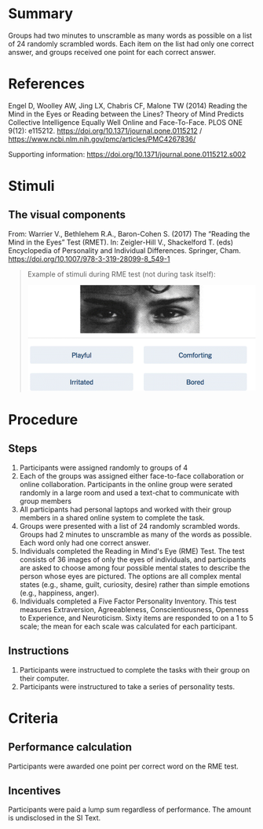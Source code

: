 # Summary
Groups had two minutes to unscramble as many words as possible on a list of 24 randomly scrambled words. Each item on the list had only one correct answer, and groups received one point for each correct answer.

# References
Engel D, Woolley AW, Jing LX, Chabris CF, Malone TW (2014) Reading the Mind in the Eyes or Reading between the Lines? Theory of Mind Predicts Collective Intelligence Equally Well Online and Face-To-Face. PLOS ONE 9(12): e115212. https://doi.org/10.1371/journal.pone.0115212 / https://www.ncbi.nlm.nih.gov/pmc/articles/PMC4267836/
 
Supporting information: https://doi.org/10.1371/journal.pone.0115212.s002

# Stimuli
## The visual components
From: Warrier V., Bethlehem R.A., Baron-Cohen S. (2017) The “Reading the Mind in the Eyes” Test (RMET). In: Zeigler-Hill V., Shackelford T. (eds) Encyclopedia of Personality and Individual Differences. Springer, Cham. https://doi.org/10.1007/978-3-319-28099-8_549-1
> Example of stimuli during RME test (not during task itself): 
> 
> ![RME Test Question](https://github.com/Watts-Lab/task-mapping/blob/unscramble-words/images/rme%20test.gif)


# Procedure
## Steps
1. Participants were assigned randomly to groups of 4
2. Each of the groups was assigned either face-to-face collaboration or online collaboration. Participants in the online group were serated randomly in a large room and used a text-chat to communicate with group members
3. All participants had personal laptops and worked with their group members in a shared online system to complete the task.
4. Groups were presented with a list of 24 randomly scrambled words. Groups had 2 minutes to unscramble as many of the words as possible. Each word only had one correct answer.
5. Individuals completed the Reading in Mind's Eye (RME) Test. The test consists of 36 images of only the eyes of individuals, and participants are asked to choose among four possible mental states to describe the person whose eyes are pictured. The options are all complex mental states (e.g., shame, guilt, curiosity, desire) rather than simple emotions (e.g., happiness, anger).
6. Individuals completed a Five Factor Personality Inventory. This test measures Extraversion, Agreeableness, Conscientiousness, Openness to Experience, and Neuroticism. Sixty items are responded to on a 1 to 5 scale; the mean for each scale was calculated for each participant.


## Instructions
1. Participants were instructued to complete the tasks with their group on their computer.
2. Participants were instructured to take a series of personality tests.

# Criteria
## Performance calculation
Participants were awarded one point per correct word on the RME test.

## Incentives
Participants were paid a lump sum regardless of performance. The amount is undisclosed in the SI Text. 
